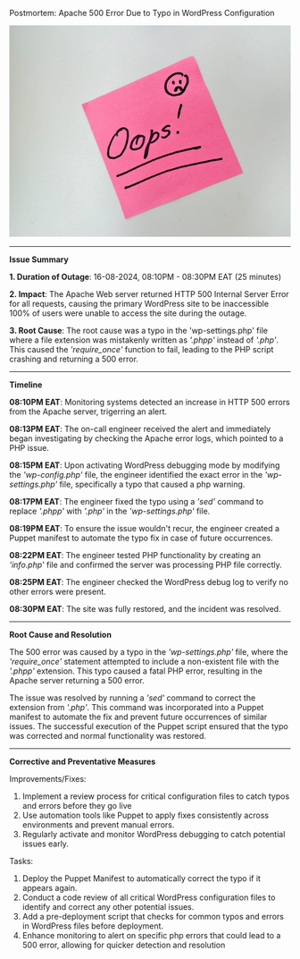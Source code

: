 Postmortem: Apache 500 Error Due to Typo in WordPress Configuration

![Oops Image](oops-1444975_640.jpg)

---

**Issue Summary**

**1. Duration of Outage**: 16-08-2024, 08:10PM - 08:30PM EAT (25 minutes)

**2. Impact**: The Apache Web server returned HTTP 500 Internal Server Error for all requests, causing the primary WordPress site to be inaccessible 100% of users were unable to access the site during the outage.

**3.  Root Cause**: The root cause was a typo in the 'wp-settings.php' file where a file extension was mistakenly written as *'.phpp'* instead of *'.php'*. This caused the *'require_once'* function to fail, leading to the PHP script crashing and returning a 500 error.

---

**Timeline**

**08:10PM EAT**: Monitoring systems detected an increase in HTTP 500 errors from the Apache server, trigerring an alert.

**08:13PM EAT**: The on-call engineer received the alert and immediately began investigating by checking the Apache error logs, which pointed to a PHP issue.

**08:15PM EAT**: Upon activating WordPress debugging mode by modifying the *'wp-config.php'* file, the engineer identified the exact error in the *'wp-settings.php'* file, specifically a typo that caused a php warning.

**08:17PM EAT**: The engineer fixed the typo using a *'sed'* command to replace *'.phpp'* with *'.php'* in the *'wp-settings.php'* file.

**08:19PM EAT**: To ensure the issue wouldn't recur, the engineer created a Puppet manifest to automate the typo fix in case of future occurrences.

**08:22PM EAT**: The engineer tested PHP functionality by creating an *'info.php'* file and confirmed the server was processing PHP file correctly.

**08:25PM EAT**: The engineer checked the WordPress debug log to verify no other errors were present.

**08:30PM EAT**: The site was fully restored, and the incident was resolved.

---

**Root Cause and Resolution**

The 500 error was caused by a typo in the *'wp-settings.php'* file, where the *'require_once'* statement attempted to include a non-existent file with the *'.phpp'* extension. This typo caused a fatal PHP error, resulting in the Apache server returning a 500 error.


The issue was resolved by running a *'sed'* command to correct the extension from *'.php'*. This command was incorporated into a Puppet manifest to automate the fix and prevent future occurrences of similar issues. The successful execution of the Puppet script ensured that the typo was corrected and normal functionality was restored.

---

**Corrective and Preventative Measures**

Improvements/Fixes:
1. Implement a review process for critical configuration files to catch typos and errors before they go live
2. Use automation tools like Puppet to apply fixes consistently across environments and prevent manual errors.
3. Regularly activate and monitor WordPress debugging to catch potential issues early.

Tasks:
1. Deploy the Puppet Manifest to automatically correct the typo if it appears again.
2. Conduct a code review of all critical WordPress configuration files to identify and correct any other potential issues.
3. Add a pre-deployment script that checks for common typos and errors in WordPress files before deployment.
4. Enhance monitoring to alert on specific php errors that could lead to a 500 error, allowing for quicker detection and resolution
